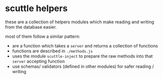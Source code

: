 # scuttle helpers

these are a collection of helpers modules which make reading and writing from the database easier.

most of them follow a similar pattern:
- are a function which takes a `server` and returns a collection of functions
- functions are described in `./methods.js`
- uses the module `scuttle-inject` to prepare the raw methods into that `server` accepting function 
- use schemas/ validators (defined in other modules) for safer reading / writing
